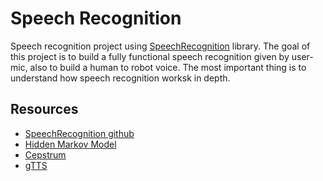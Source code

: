 # Speech Recognition
Speech recognition project using [SpeechRecognition](https://github.com/Uberi/speech_recognition) library. The goal of this project is to build a fully functional speech recognition given by user-mic, also to build a human to robot voice. The most important thing is to understand how speech recognition worksk in depth.

## Resources
- [SpeechRecognition github](https://github.com/Uberi/speech_recognition)
- [Hidden Markov Model](https://en.wikipedia.org/wiki/Hidden_Markov_model)
- [Cepstrum](https://en.wikipedia.org/wiki/Cepstrum) 
- [gTTS](https://gtts.readthedocs.io/en/latest/)



